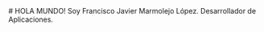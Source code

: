 <div text-align="center">
  # HOLA MUNDO! 
Soy Francisco Javier Marmolejo López.
Desarrollador de Aplicaciones.
</div>

